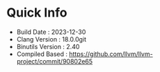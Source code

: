 # Quick Info
* Build Date : 2023-12-30
* Clang Version : 18.0.0git
* Binutils Version : 2.40
* Compiled Based : https://github.com/llvm/llvm-project/commit/90802e65
